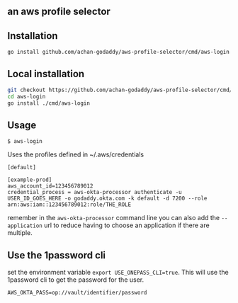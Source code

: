 ## an aws profile selector

## Installation

`go install github.com/achan-godaddy/aws-profile-selector/cmd/aws-login`

## Local installation

```sh
git checkout https://github.com/achan-godaddy/aws-profile-selector/cmd/aws-login
cd aws-login
go install ./cmd/aws-login
```

## Usage

```
$ aws-login
```

Uses the profiles defined in ~/.aws/credentials

```
[default]

[example-prod]
aws_account_id=123456789012
credential_process = aws-okta-processor authenticate -u USER_ID_GOES_HERE -o godaddy.okta.com -k default -d 7200 --role arn:aws:iam::123456789012:role/THE_ROLE
```

remember in the `aws-okta-processor` command line you can also add the `--application` url to reduce having to choose an application if there are multiple.


## Use the 1password cli

set the environment variable `export USE_ONEPASS_CLI=true`. This will use the 1password cli to get the password for the user.

```
AWS_OKTA_PASS=op://vault/identifier/password
```

